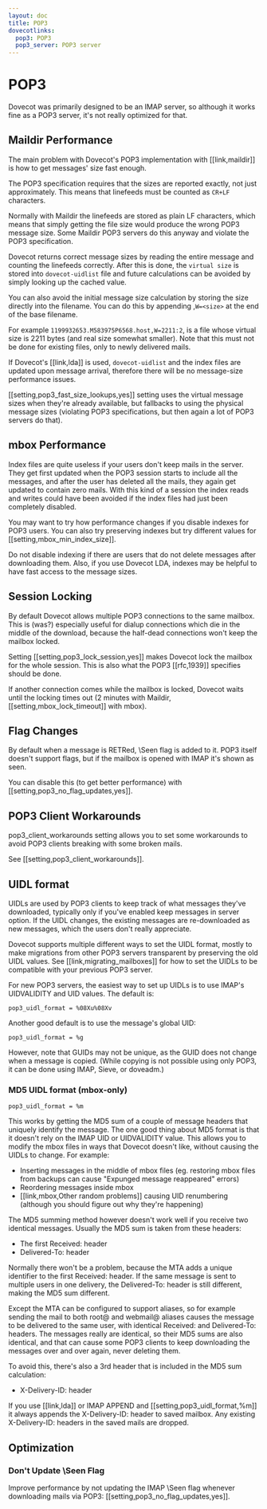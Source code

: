 ```yaml
---
layout: doc
title: POP3
dovecotlinks:
  pop3: POP3
  pop3_server: POP3 server
---
```


# POP3

Dovecot was primarily designed to be an IMAP server, so although it works fine
as a POP3 server, it's not really optimized for that.

## Maildir Performance

The main problem with Dovecot's POP3 implementation with [[link,maildir]] is
how to get messages' size fast enough.

The POP3 specification requires that the sizes are reported exactly, not just
approximately. This means that linefeeds must be counted as `CR+LF` characters. 

Normally with Maildir the linefeeds are stored as plain LF characters, which
means that simply getting the file size would produce the wrong POP3 message
size. Some Maildir POP3 servers do this anyway and violate the POP3
specification.

Dovecot returns correct message sizes by reading the entire message and
counting the linefeeds correctly. After this is done, the `virtual size` is
stored into `dovecot-uidlist` file and future calculations can be avoided by
simply looking up the cached value.

You can also avoid the initial message size calculation by storing the size
directly into the filename. You can do this by appending ,`W=<size>` at the
end of the base filename.

For example `1199932653.M583975P6568.host,W=2211:2`, is a file whose
virtual size is 2211 bytes (and real size somewhat smaller). Note that this
must not be done for existing files, only to newly delivered mails.

If Dovecot's [[link,lda]] is used, `dovecot-uidlist` and the index files are
updated upon message arrival, therefore there will be no message-size
performance issues.

[[setting,pop3_fast_size_lookups,yes]] setting uses the virtual message
sizes when they're already available, but fallbacks to using the physical
message sizes (violating POP3 specifications, but then again a lot of POP3
servers do that).

## mbox Performance

Index files are quite useless if your users don't keep mails in the server.
They get first updated when the POP3 session starts to include all the
messages, and after the user has deleted all the mails, they again get updated
to contain zero mails. With this kind of a session the index reads and writes
could have been avoided if the index files had just been completely disabled.

You may want to try how performance changes if you disable indexes for POP3
users. You can also try preserving indexes but try different values for
[[setting,mbox_min_index_size]].

Do not disable indexing if there are users that do not delete messages after
downloading them. Also, if you use Dovecot LDA, indexes may be helpful to have
fast access to the message sizes.

## Session Locking

By default Dovecot allows multiple POP3 connections to the same mailbox. This
is (was?) especially useful for dialup connections which die in the middle of
the download, because the half-dead connections won't keep the mailbox locked.

Setting [[setting,pop3_lock_session,yes]] makes Dovecot lock the mailbox for
the whole session. This is also what the POP3 [[rfc,1939]] specifies 
should be done.

If another connection comes while the mailbox is locked, Dovecot waits until
the locking times out (2 minutes with Maildir, [[setting,mbox_lock_timeout]]
with mbox).

## Flag Changes

By default when a message is RETRed, \Seen flag is added to it. POP3 itself
doesn't support flags, but if the mailbox is opened with IMAP it's shown as
seen.

You can disable this (to get better performance) with
[[setting,pop3_no_flag_updates,yes]].

## POP3 Client Workarounds

pop3_client_workarounds setting allows you to set some workarounds to avoid
POP3 clients breaking with some broken mails.

See [[setting,pop3_client_workarounds]].

## UIDL format

UIDLs are used by POP3 clients to keep track of what messages they've
downloaded, typically only if you've enabled keep messages in server option. If
the UIDL changes, the existing messages are re-downloaded as new messages,
which the users don't really appreciate.

Dovecot supports multiple different ways to set the UIDL format, mostly to make
migrations from other POP3 servers transparent by preserving the old UIDL
values. See [[link,migrating_mailboxes]] for how to set
the UIDLs to be compatible with your previous POP3 server.

For new POP3 servers, the easiest way to set up UIDLs is to use IMAP's
UIDVALIDITY and UID values. The default is:

```
pop3_uidl_format = %08Xu%08Xv
```

Another good default is to use the message's global UID:

```
pop3_uidl_format = %g
```

However, note that GUIDs may not be unique, as the GUID does not change when a
message is copied. (While copying is not possible using only POP3, it can be
done using IMAP, Sieve, or doveadm.)

### MD5 UIDL format (mbox-only)

```
pop3_uidl_format = %m
```

This works by getting the MD5 sum of a couple of message headers that uniquely
identify the message. The one good thing about MD5 format is that it doesn't
rely on the IMAP UID or UIDVALIDITY value. This allows you to modify the mbox
files in ways that Dovecot doesn't like, without causing the UIDLs to change.
For example:

* Inserting messages in the middle of mbox files (eg. restoring mbox files from
  backups can cause "Expunged message reappeared" errors)
* Reordering messages inside mbox
* [[link,mbox,Other random problems]] causing UID
  renumbering (although you should figure out why they're happening)

The MD5 summing method however doesn't work well if you receive two identical
messages. Usually the MD5 sum is taken from these headers:

* The first Received: header
* Delivered-To: header

Normally there won't be a problem, because the MTA adds a unique identifier to
the first Received: header. If the same message is sent to multiple users in
one delivery, the Delivered-To: header is still different, making the MD5 sum
different.

Except the MTA can be configured to support aliases, so for example sending the
mail to both root@ and webmail@ aliases causes the message to be delivered to
the same user, with identical Received: and Delivered-To: headers. The messages
really are identical, so their MD5 sums are also identical, and that can cause
some POP3 clients to keep downloading the messages over and over again, never
deleting them.

To avoid this, there's also a 3rd header that is included in the MD5 sum
calculation:

* X-Delivery-ID: header

If you use [[link,lda]] or IMAP APPEND and [[setting,pop3_uidl_format,%m]]
it always appends the X-Delivery-ID: header to saved mailbox. Any existing
X-Delivery-ID: headers in the saved mails are dropped.

## Optimization

### Don't Update \Seen Flag

Improve performance by not updating the IMAP \Seen flag whenever downloading
mails via POP3: [[setting,pop3_no_flag_updates,yes]].
